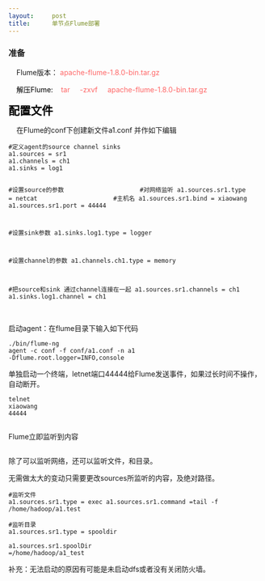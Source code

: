 ```yaml
---
layout:     post
title:      单节点Flume部署
---
```

<div id="article_content" class="article_content clearfix csdn-tracking-statistics" data-pid="blog" data-mod="popu_307" data-dsm="post">
								            <link rel="stylesheet" href="https://csdnimg.cn/release/phoenix/template/css/ck_htmledit_views-f76675cdea.css">
						<div class="htmledit_views" id="content_views">
                <h3>准备</h3><p>    Flume版本： <span style="color:#ff6666;">apache-flume-1.8.0-bin.tar.gz</span></p><p><span style="color:#ff6666;">   </span><span style="color:#000000;"> 解压Flume: </span><span style="color:#ff6666;">   tar     -zxvf     </span><span style="color:rgb(255,102,102);">apache-flume-1.8.0-bin.tar.gz</span></p><p><span style="color:rgb(0,0,0);font-size:22px;"><strong>配置文件</strong></span></p><p>    在Flume的conf下创建新文件a1.conf 并作如下编辑</p><pre><code class="language-html">#定义agent的source channel sinks
a1.sources = sr1
a1.channels = ch1
a1.sinks = log1

#设置source的参数
                       #对网络监听
a1.sources.sr1.type = netcat
                       #主机名
a1.sources.sr1.bind = xiaowang
a1.sources.sr1.port = 44444

#设置sink参数
a1.sinks.log1.type = logger

#设置channel的参数
a1.channels.ch1.type = memory

#把source和sink 通过channel连接在一起
a1.sources.sr1.channels = ch1
a1.sinks.log1.channel = ch1 </code></pre><br><img src="https://img-blog.csdn.net/20180424111143965?watermark/2/text/aHR0cHM6Ly9ibG9nLmNzZG4ubmV0L2EyNjM5NDkxNDAz/font/5a6L5L2T/fontsize/400/fill/I0JBQkFCMA==/dissolve/70" alt=""><div>启动agent：在flume目录下输入如下代码</div><pre><code class="language-html">./bin/flume-ng agent -c conf -f conf/a1.conf -n a1 -Dflume.root.logger=INFO,console</code></pre><div>单独启动一个终端，letnet端口44444给Flume发送事件，如果过长时间不操作，自动断开。</div><pre><code class="language-html">telnet xiaowang 44444</code></pre><p><img src="https://img-blog.csdn.net/20180424124434218?watermark/2/text/aHR0cHM6Ly9ibG9nLmNzZG4ubmV0L2EyNjM5NDkxNDAz/font/5a6L5L2T/fontsize/400/fill/I0JBQkFCMA==/dissolve/70" alt=""></p><p>Flume立即监听到内容</p><p><img src="https://img-blog.csdn.net/20180424124523602?watermark/2/text/aHR0cHM6Ly9ibG9nLmNzZG4ubmV0L2EyNjM5NDkxNDAz/font/5a6L5L2T/fontsize/400/fill/I0JBQkFCMA==/dissolve/70" alt=""><br></p><p>除了可以监听网络，还可以监听文件，和目录。</p><p>无需做太大的变动只需要更改sources所监听的内容，及绝对路径。</p><pre><code class="language-html">#监听文件
a1.sources.sr1.type = exec
a1.sources.sr1.command =tail -f /home/hadoop/a1.test</code></pre><pre><code class="language-html">#监听目录
a1.sources.sr1.type = spooldir                
a1.sources.sr1.spoolDir =/home/hadoop/a1_test</code></pre><p>补充：无法启动的原因有可能是未启动dfs或者没有关闭防火墙。</p>            </div>
                </div>